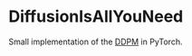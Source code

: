 # DiffusionIsAllYouNeed

Small implementation of the [DDPM](https://arxiv.org/abs/2006.11239) in PyTorch.
